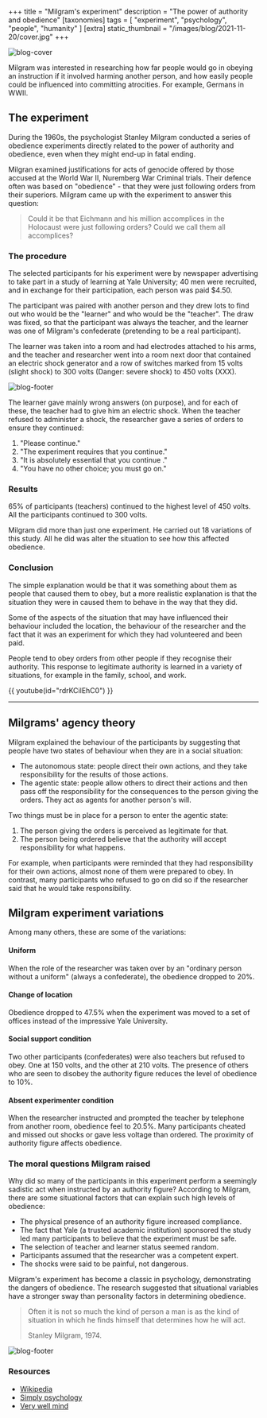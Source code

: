 +++
title = "Milgram's experiment"
description = "The power of authority and obedience"
[taxonomies]
tags = [ "experiment", "psychology", "people", "humanity" ]
[extra]
static_thumbnail = "/images/blog/2021-11-20/cover.jpg"
+++

![blog-cover](/images/blog/2022-01-24/cover.jpg)

Milgram was interested in researching how far people would go in obeying an instruction if it involved harming another person, and how easily people could be influenced into committing atrocities. For example, Germans in WWII.

<!-- more -->

## The experiment

During the 1960s, the psychologist Stanley Milgram conducted a series of obedience experiments directly related to the
power of authority and obedience, even when they might end-up in fatal ending.

Milgran examined justifications for acts of genocide offered by those accused at the World War II, Nuremberg War
Criminal trials. Their defence often was based on "obedience" - that they were just following orders from their
superiors. Milgram came up with the experiment to answer this question:

> Could it be that Eichmann and his million accomplices in the Holocaust were just following orders?
> Could we call them all accomplices?

### The procedure

The selected participants for his experiment were by newspaper advertising to take part in a study of learning at Yale
University; 40 men were recruited, and in exchange for their participation, each person was paid $4.50.

The participant was paired with another person and they drew lots to find out who would be the "learner" and who would
be the "teacher". The draw was fixed, so that the participant was always the teacher, and the learner was one of
Milgram's confederate (pretending to be a real participant).

The learner was taken into a room and had electrodes attached to his arms, and the teacher and researcher went into a
room next door that contained an electric shock generator and a row of switches marked from 15 volts (slight shock) to
300 volts (Danger: severe shock) to 450 volts (XXX).


![blog-footer](/images/blog/2022-01-24/video-fragment.jpg)

The learner gave mainly wrong answers (on purpose), and for each of these, the teacher had to give him an electric
shock. When the teacher refused to administer a shock, the researcher gave a series of orders to ensure they continued:

1. "Please continue."
2. "The experiment requires that you continue."
3. "It is absolutely essential that you continue ."
4. "You have no other choice; you must go on."

### Results

65% of participants (teachers) continued to the highest level of 450 volts. All the participants continued to 300 volts.

Milgram did more than just one experiment. He carried out 18 variations of this study. All he did was alter the
situation to see how this affected obedience.

### Conclusion

The simple explanation would be that it was something about them as people that caused them to obey, but a more
realistic explanation is that the situation they were in caused them to behave in the way that they did.

Some of the aspects of the situation that may have influenced their behaviour included the location, the behaviour of
the researcher and the fact that it was an experiment for which they had volunteered and been paid.

People tend to obey orders from other people if they recognise their authority. This response to legitimate authority is
learned in a variety of situations, for example in the family, school, and work.

{{ youtube(id="rdrKCilEhC0") }}

---

## Milgrams' agency theory

Milgram explained the behaviour of the participants by suggesting that people have two states of behaviour when
they are in a social situation:

- The autonomous state: people direct their own actions, and they take responsibility for the results of those actions.
- The agentic state: people allow others to direct their actions and then pass off the responsibility for the
  consequences to the person giving the orders. They act as agents for another person's will.

Two things must be in place for a person to enter the agentic state:

1. The person giving the orders is perceived as legitimate for that.
2. The person being ordered believe that the authority will accept responsibility for what happens.

For example, when participants were reminded that they had responsibility for their own actions, almost none of them
were prepared to obey. In contrast, many participants who refused to go on did so if the researcher said that he would
take responsibility.

## Milgram experiment variations

Among many others, these are some of the variations:

#### Uniform

When the role of the researcher was taken over by an "ordinary person without a uniform" (always a confederate), the
obedience dropped to 20%.

#### Change of location

Obedience dropped to 47.5% when the experiment was moved to a set of offices instead of the impressive Yale University.

#### Social support condition

Two other participants (confederates) were also teachers but refused to obey. One at 150 volts, and the other at 210
volts. The presence of others who are seen to disobey the authority figure reduces the level of obedience to 10%.

#### Absent experimenter condition

When the researcher instructed and prompted the teacher by telephone from another room, obedience feel to 20.5%. Many
participants cheated and missed out shocks or gave less voltage than ordered. The proximity of authority figure affects
obedience.

### The moral questions Milgram raised

Why did so many of the participants in this experiment perform a seemingly sadistic act when instructed by an authority
figure? According to Milgram, there are some situational factors that can explain such high levels of obedience:

- The physical presence of an authority figure increased compliance.
- The fact that Yale (a trusted academic institution) sponsored the study led many participants to believe that the
  experiment must be safe.
- The selection of teacher and learner status seemed random.
- Participants assumed that the researcher was a competent expert.
- The shocks were said to be painful, not dangerous.

Milgram's experiment has become a classic in psychology, demonstrating the dangers of obedience. The research suggested
that situational variables have a stronger sway than personality factors in determining obedience.

> Often it is not so much the kind of person a man is as the kind of situation in which he finds himself that determines
how he will act.
> 
> Stanley Milgram, 1974.

![blog-footer](/images/blog/2022-01-24/footer.jpg)

### Resources

- [Wikipedia](https://en.wikipedia.org/wiki/Milgram_experiment)
- [Simply psychology](https://www.simplypsychology.org/milgram.html)
- [Very well mind](https://www.verywellmind.com/the-milgram-obedience-experiment-2795243)
